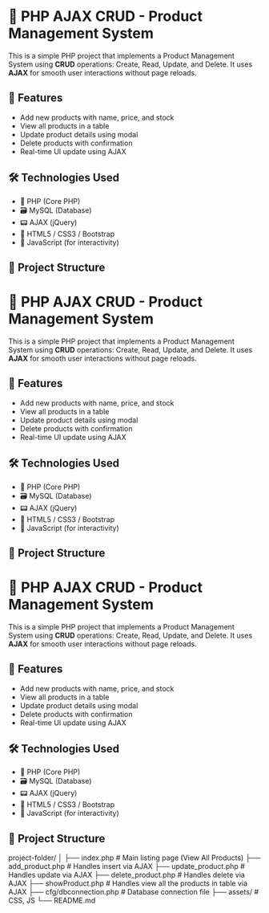 # 🛒 PHP AJAX CRUD - Product Management System

This is a simple PHP project that implements a Product Management System using **CRUD** operations: Create, Read, Update, and Delete. It uses **AJAX** for smooth user interactions without page reloads.

## 🚀 Features

- Add new products with name, price, and stock
- View all products in a table
- Update product details using modal
- Delete products with confirmation
- Real-time UI update using AJAX

## 🛠️ Technologies Used

- 🐘 PHP (Core PHP)
- 🗃️ MySQL (Database)
- 📟 AJAX (jQuery)
- 🧾 HTML5 / CSS3 / Bootstrap
- 📜 JavaScript (for interactivity)

## 📂 Project Structure

# 🛒 PHP AJAX CRUD - Product Management System

This is a simple PHP project that implements a Product Management System using **CRUD** operations: Create, Read, Update, and Delete. It uses **AJAX** for smooth user interactions without page reloads.

## 🚀 Features

- Add new products with name, price, and stock
- View all products in a table
- Update product details using modal
- Delete products with confirmation
- Real-time UI update using AJAX

## 🛠️ Technologies Used

- 🐘 PHP (Core PHP)
- 🗃️ MySQL (Database)
- 📟 AJAX (jQuery)
- 🧾 HTML5 / CSS3 / Bootstrap
- 📜 JavaScript (for interactivity)

## 📂 Project Structure

# 🛒 PHP AJAX CRUD - Product Management System

This is a simple PHP project that implements a Product Management System using **CRUD** operations: Create, Read, Update, and Delete. It uses **AJAX** for smooth user interactions without page reloads.

## 🚀 Features

- Add new products with name, price, and stock
- View all products in a table
- Update product details using modal
- Delete products with confirmation
- Real-time UI update using AJAX

## 🛠️ Technologies Used

- 🐘 PHP (Core PHP)
- 🗃️ MySQL (Database)
- 📟 AJAX (jQuery)
- 🧾 HTML5 / CSS3 / Bootstrap
- 📜 JavaScript (for interactivity)

## 📂 Project Structure

project-folder/
│
├── index.php # Main listing page (View All Products)
├── add_product.php # Handles insert via AJAX
├── update_product.php # Handles update via AJAX
├── delete_product.php # Handles delete via AJAX
├── showProduct.php # Handles view all the products in table via AJAX
├── cfg/dbconnection.php # Database connection file
├── assets/ # CSS, JS
└── README.md
